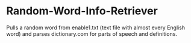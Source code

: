 # Random-Word-Info-Retriever
Pulls a random word from enable1.txt (text file with almost every English word) and parses dictionary.com for parts of speech and definitions.
